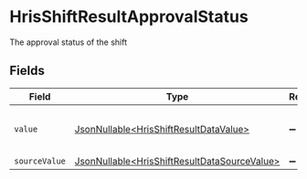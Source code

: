 # HrisShiftResultApprovalStatus

The approval status of the shift


## Fields

| Field                                                                                                      | Type                                                                                                       | Required                                                                                                   | Description                                                                                                | Example                                                                                                    |
| ---------------------------------------------------------------------------------------------------------- | ---------------------------------------------------------------------------------------------------------- | ---------------------------------------------------------------------------------------------------------- | ---------------------------------------------------------------------------------------------------------- | ---------------------------------------------------------------------------------------------------------- |
| `value`                                                                                                    | [JsonNullable\<HrisShiftResultDataValue>](../../models/components/HrisShiftResultDataValue.md)             | :heavy_minus_sign:                                                                                         | The approval status of the shift                                                                           | approved                                                                                                   |
| `sourceValue`                                                                                              | [JsonNullable\<HrisShiftResultDataSourceValue>](../../models/components/HrisShiftResultDataSourceValue.md) | :heavy_minus_sign:                                                                                         | N/A                                                                                                        | Approved                                                                                                   |